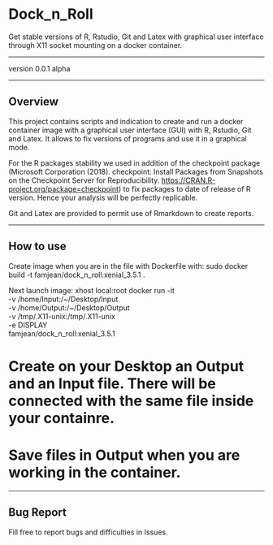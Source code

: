 # Dock_n_Roll  
Get stable versions of R, Rstudio, Git and Latex with graphical user interface through X11 socket mounting on a docker container.

***   

version 0.0.1 alpha   

***   
## Overview
This project contains scripts and indication to create and run a docker container image with a graphical user interface (GUI) with R, Rstudio, Git and Latex. It allows to fix versions of programs and use it in a graphical mode.  

For the R packages stability we used in addition of the checkpoint package (Microsoft Corporation (2018). checkpoint: Install Packages from Snapshots on the Checkpoint Server for Reproducibility. https://CRAN.R-project.org/package=checkpoint) to fix packages to date of release of R version. Hence your analysis will be perfectly replicable.

Git and Latex are provided to permit use of Rmarkdown to create reports.

***
## How to use
Create image when you are in the file with Dockerfile with:
sudo docker build -t famjean/dock_n_roll:xenial_3.5.1 .

Next launch image:
xhost local:root
docker run -it  \
        -v /home/Input:/~/Desktop/Input \
        -v /home/Output:/~/Desktop/Output  \
        -v /tmp/.X11-unix:/tmp/.X11-unix \
        -e DISPLAY \
        famjean/dock_n_roll:xenial_3.5.1

# Create on your Desktop an Output and an Input file. There will be connected with the same file inside your containre.
# Save files in Output when you are working in the container.
***
## Bug Report   
Fill free to report bugs and difficulties in Issues.
